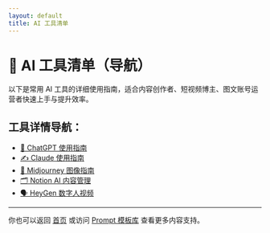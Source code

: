 ```yaml
---
layout: default
title: AI 工具清单
---
```


# 🧰 AI 工具清单（导航）

以下是常用 AI 工具的详细使用指南，适合内容创作者、短视频博主、图文账号运营者快速上手与提升效率。

## 工具详情导航：

- [🧠 ChatGPT 使用指南](tools/chatgpt.md)
- [✍️ Claude 使用指南](tools/claude.md)
- [🎨 Midjourney 图像指南](tools/midjourney.md)
- [🗂 Notion AI 内容管理](tools/notion-ai.md)
- [🗣 HeyGen 数字人视频](tools/heygen.md)

---

你也可以返回 [首页](../index.md) 或访问 [Prompt 模板库](../prompts.md) 查看更多内容支持。
